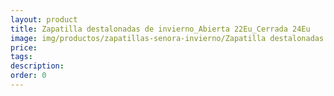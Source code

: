 ```yaml
---
layout: product
title: Zapatilla destalonadas de invierno_Abierta 22Eu_Cerrada 24Eu
image: img/productos/zapatillas-senora-invierno/Zapatilla destalonadas de invierno_Abierta 22Eu_Cerrada 24Eu.jpeg
price: 
tags: 
description: 
order: 0
---
```

